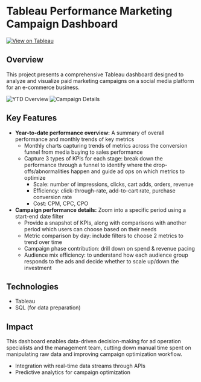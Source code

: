 # Tableau Performance Marketing Campaign Dashboard

[![View on Tableau](https://img.shields.io/badge/View_on_Tableau-PURPLE?logo=Tableau)](https://public.tableau.com/app/profile/linh.chu3700/viz/PaidMarketingCampaignDashboard/CampaignDetails)

## Overview

This project presents a comprehensive Tableau dashboard designed to analyze and visualize paid marketing campaigns on a social media platform for an e-commerce business.

![YTD Overview](https://github.com/user-attachments/assets/e13bfc22-93f9-4a79-bf4f-16e0428cf075)
![Campaign Details](https://github.com/user-attachments/assets/85b761d9-f440-47c6-bb16-bb7fc32e707d)

## Key Features

- **Year-to-date performance overview:** A summary of overall performance and monthly trends of key metrics
    - Monthly charts capturing trends of metrics across the conversion funnel from media buying to sales performance
    - Capture 3 types of KPIs for each stage: break down the performance through a funnel to identify where the drop-offs/abnormalities happen and guide ad ops on which metrics  to optimize
        - Scale: number of impressions, clicks, cart adds, orders, revenue
        - Efficiency: click-through-rate, add-to-cart rate, purchase conversion rate
        - Cost: CPM, CPC, CPO
- **Campaign performance details:** Zoom into a specific period using a start-end date filter
    - Provide a snapshot of KPIs, along with comparisons with another period which users can choose based on their needs
    - Metric comparison by day: include filters to choose 2 metrics to trend over time
    - Campaign phase contribution: drill down on spend & revenue pacing
    - Audience mix efficiency: to understand how each audience group responds to the ads and decide whether to scale up/down the investment

## Technologies

- Tableau
- SQL (for data preparation)

## Impact

This dashboard enables data-driven decision-making for ad operation specialists and the management team, cutting down manual time spent on manipulating raw data and improving campaign optimization workflow.
- Integration with real-time data streams through APIs
- Predictive analytics for campaign optimization
